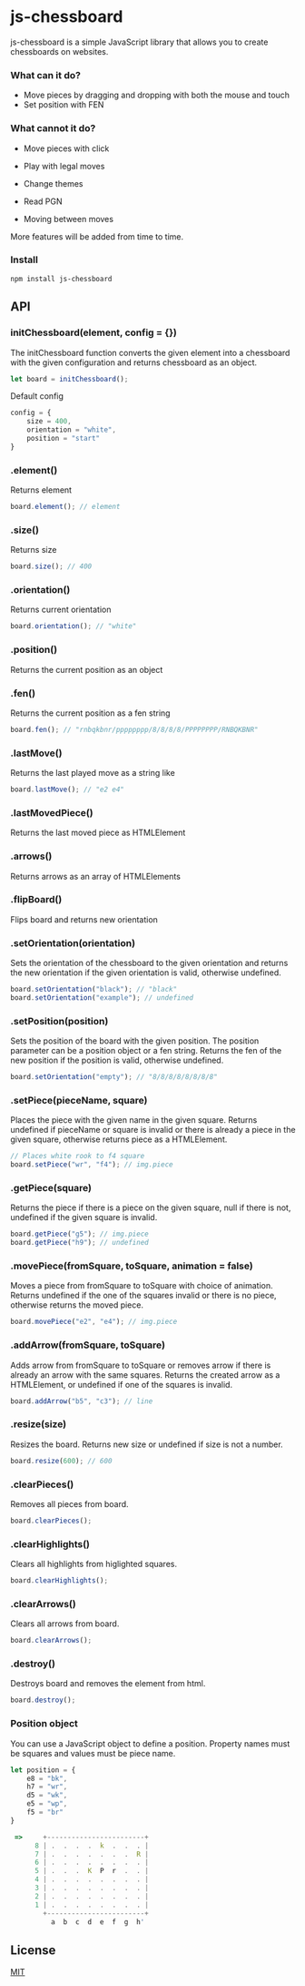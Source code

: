 # js-chessboard

js-chessboard is a  simple JavaScript library that allows you to create chessboards on websites.

### What can it do?

- Move pieces by dragging and dropping with both the mouse and touch
- Set position with FEN


### What cannot it do?

- Move pieces with click

- Play with legal moves

- Change themes

- Read PGN

- Moving between moves

More features will be added from time to time.

### Install

```
npm install js-chessboard
```

## API

### initChessboard(element, config = {})

The initChessboard function converts the given element into a chessboard with the given configuration and returns chessboard as an object.

``` javascript
let board = initChessboard();
```

Default config

``` javascript
config = {
    size = 400,
    orientation = "white",
    position = "start"
}
```

### .element()

Returns element

``` javascript
board.element(); // element
```

### .size()

Returns size

``` javascript
board.size(); // 400
```

### .orientation()

Returns current orientation

``` javascript
board.orientation(); // "white"
```

### .position()

Returns the current position as an object

### .fen()

Returns the current position as a fen string

``` javascript
board.fen(); // "rnbqkbnr/pppppppp/8/8/8/8/PPPPPPPP/RNBQKBNR"
```

### .lastMove()

Returns the last played move as a string like

``` javascript
board.lastMove(); // "e2 e4"
```

### .lastMovedPiece()

Returns the last moved piece as HTMLElement

### .arrows()

Returns arrows as an array of HTMLElements

### .flipBoard()

Flips board and returns new orientation

### .setOrientation(orientation)

Sets the orientation of the chessboard to the given orientation and returns the new orientation if the given orientation is valid, otherwise undefined. 

``` javascript
board.setOrientation("black"); // "black"
board.setOrientation("example"); // undefined
```

### .setPosition(position)

Sets the position of the board with the given position. The position parameter can be a position object or a fen string. Returns the fen of the new position if the position is valid, otherwise undefined.

``` javascript
board.setOrientation("empty"); // "8/8/8/8/8/8/8/8"
```

### .setPiece(pieceName, square)

Places the piece with the given name in the given square. Returns undefined if pieceName or square is invalid or there is already a piece in the given square, otherwise returns piece as a HTMLElement.

``` javascript
// Places white rook to f4 square
board.setPiece("wr", "f4"); // img.piece
```

### .getPiece(square)

Returns the piece if there is a piece on the given square, null if there is not, undefined if the given square is invalid.

``` javascript
board.getPiece("g5"); // img.piece
board.getPiece("h9"); // undefined
```

### .movePiece(fromSquare, toSquare, animation = false)

Moves a piece from fromSquare to toSquare with choice of animation. Returns undefined if the one of the squares invalid or there is no piece, otherwise returns the moved piece.

``` javascript
board.movePiece("e2", "e4"); // img.piece
```

### .addArrow(fromSquare, toSquare)

Adds arrow from fromSquare to toSquare or removes arrow if there is already an arrow with the same squares. Returns the created arrow as a HTMLElement, or undefined if one of the squares is invalid.

``` javascript
board.addArrow("b5", "c3"); // line
```

### .resize(size)

Resizes the board. Returns new size or undefined if size is not a number.

``` javascript
board.resize(600); // 600
```

### .clearPieces()

Removes all pieces from board.

``` javascript
board.clearPieces();
```

### .clearHighlights()

Clears all highlights from higlighted squares.

``` javascript
board.clearHighlights();
```

### .clearArrows()

Clears all arrows from board.

``` javascript
board.clearArrows();
```

### .destroy()

Destroys board and removes the element from html.

``` javascript
board.destroy();
```

### Position object

You can use a JavaScript object to define a position. Property names must be squares and values must be piece name.

``` javascript
let position = {
    e8 = "bk",
    h7 = "wr",
    d5 = "wk",
    e5 = "wp",
    f5 = "br"
}

 =>     +------------------------+
      8 | .  .  .  .  k  .  .  . |
      7 | .  .  .  .  .  .  .  R |
      6 | .  .  .  .  .  .  .  . |
      5 | .  .  .  K  P  r  .  . |
      4 | .  .  .  .  .  .  .  . |
      3 | .  .  .  .  .  .  .  . |
      2 | .  .  .  .  .  .  .  . |
      1 | .  .  .  .  .  .  .  . |
        +------------------------+
          a  b  c  d  e  f  g  h'
```

## License
[MIT](https://github.com/Emirhanyld/js-chessboard/blob/master/LICENSE)